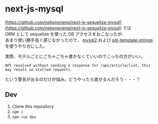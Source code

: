 # next-js-mysql

[https://github.com/nekonenene/next-js-sequelize-mysql](https://github.com/nekonenene/next-js-sequelize-mysql) では  
ORM として sequelize を使った DB アクセスをおこなったが、  
あまり使い勝手良く感じなかったので、 [mysql2](https://github.com/sidorares/node-mysql2) および [sql-template-strings](https://github.com/felixfbecker/node-sql-template-strings) を使うやり方にした。

実際、モデルごとにごちゃごちゃ書かなくていいのでこっちの方がいい。

```
API resolved without sending a response for /api/article/list, this may result in stalled requests.
```

という警告が出るのだけが悩み。どうやったら直せるんだろう・・・？


## Dev

1. Clone this repository
2. `npm i`
3. `npm run dev`
